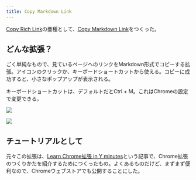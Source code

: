 ```yaml
---
title: Copy Markdown Link
---
```

[Copy Rich Link](https://chrome.google.com/webstore/detail/copy-rich-link/hikiamlgpdcabppakpmemaofmkgknpea)の亜種として、[Copy Markdown Link](https://chrome.google.com/webstore/detail/copy-markdown-link/gkceaaphhbeanfciglgpffnncfpipjpa)をつくった。

どんな拡張？
------

ごく単純なもので、見ているページへのリンクをMarkdown形式でコピーする拡張。アイコンのクリックか、キーボードショートカットから使える。コピーに成功すると、小さなポップアップが表示される。

キーボードショートカットは、デフォルトだとCtrl + M。これはChromeの設定で変更できる。

![](https://lh3.googleusercontent.com/__t-tc3U39dN7tWNXB8MUrC_U7soWAwgQl7Rqx-h_uhX_LvQdhkLJ49UM3Hn179By1FS3OoY7C9RFnV9_9MHi4reAa4nKxLvaiPKirCqXZ_-q99wLfoOJGca-GBMnqa2kSDC8xITKm9aub01S79DUw)

![](https://lh6.googleusercontent.com/YOMoWROYLVE4AdAOWx3R4kVZE_YQDuP-kVQ0GMUQVW705_OXStkjl_QERXJNH7aZ6GwnZAmrKEGAflBWsN5NJ_mYLkrebarJkHo-C70ypDIxfYe3fDX-j3-bXs5bL70Gb6XCywxSZpifC4IJqn1Fgw)

チュートリアルとして
----------

元々この拡張は、[Learn Chrome拡張 in Y minutes](https://r7kamura.com/articles/2022-05-18-learn-chrome-extention-in-y-minutes)という記事で、Chrome拡張のつくりかたを紹介するためにつくったもの。よくあるものだけど、まずまず便利なので、Chromeウェブストアでも公開することにした。
